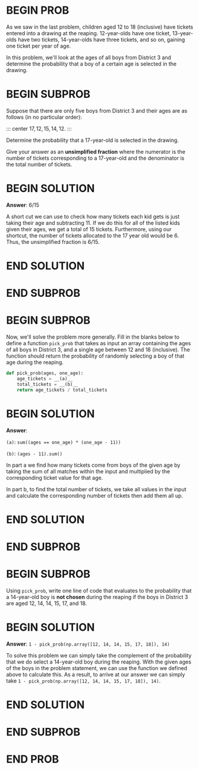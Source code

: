 # BEGIN PROB

As we saw in the last problem, children aged $12$ to $18$ (inclusive)
have tickets entered into a drawing at the reaping. $12$-year-olds have
one ticket, $13$-year-olds have two tickets, $14$-year-olds have three
tickets, and so on, gaining one ticket per year of age.

In this problem, we'll look at the ages of all boys from District $3$
and determine the probability that a boy of a certain age is selected in
the drawing.

# BEGIN SUBPROB

Suppose that there are only five boys from District $3$ and their ages
are as follows (in no particular order):

::: center 
$17, 12, 15, 14, 12$. 
:::

Determine the probability that a $17$-year-old is selected in the
drawing.

Give your answer as an **unsimplified fraction** where the numerator is
the number of tickets corresponding to a $17$-year-old and the
denominator is the total number of tickets.

# BEGIN SOLUTION

**Answer**: $6/15$

A short cut we can use to check how many tickets each kid gets is just taking their age and subtracting 11. If we do this for all of the listed kids given their ages, we get a total of 15 tickets. Furthermore, using our shortcut, the number of tickets allocated to the 17 year old would be 6. Thus, the unsimplified fraction is $6/15$.

# END SOLUTION

# END SUBPROB

# BEGIN SUBPROB

Now, we'll solve the problem more generally. Fill in the blanks below to
define a function `pick_prob` that takes as input an array containing
the ages of all boys in District $3$, and a single age between $12$ and
$18$ (inclusive). The function should return the probability of randomly
selecting a boy of that age during the reaping.

```py
def pick_prob(ages, one_age):
    age_tickets = __(a)__
    total_tickets = __(b)__
    return age_tickets / total_tickets
```

# BEGIN SOLUTION
**Answer**:

`(a)`: `sum((ages == one_age) * (one_age - 11))`

`(b)`: `(ages - 11).sum()`

In part a we find how many tickets come from boys of the given age by taking the sum of all matches within the input and multiplied by the corresponding ticket value for that age. 

In part b, to find the total number of tickets, we take all values in the input and calculate the corresponding number of tickets then add them all up.

# END SOLUTION

# END SUBPROB

# BEGIN SUBPROB

Using `pick_prob`, write one line of code that evaluates to the
probability that a $14$-year-old boy is **not chosen** during the
reaping if the boys in District $3$ are aged $12$, $14$, $14$, $15$,
$17$, and $18$.

# BEGIN SOLUTION
**Answer**: `1 - pick_prob(np.array([12, 14, 14, 15, 17, 18]), 14)`

To solve this problem we can simply take the complement of the probability that we do select a $14$-year-old boy during the reaping. With the given ages of the boys in the problem statement, we can use the function we defined above to calculate this. As a result, to arrive at our answer we can simply take `1 - pick_prob(np.array([12, 14, 14, 15, 17, 18]), 14)`.


# END SOLUTION

# END SUBPROB

# END PROB